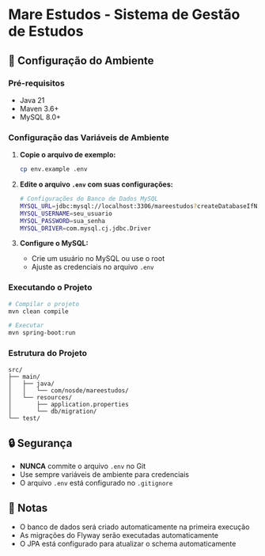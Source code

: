 # Mare Estudos - Sistema de Gestão de Estudos

## 🚀 Configuração do Ambiente

### Pré-requisitos
- Java 21
- Maven 3.6+
- MySQL 8.0+

### Configuração das Variáveis de Ambiente

1. **Copie o arquivo de exemplo:**
   ```bash
   cp env.example .env
   ```

2. **Edite o arquivo `.env` com suas configurações:**
   ```bash
   # Configurações do Banco de Dados MySQL
   MYSQL_URL=jdbc:mysql://localhost:3306/mareestudos?createDatabaseIfNotExist=true&useSSL=false&serverTimezone=UTC&allowPublicKeyRetrieval=true
   MYSQL_USERNAME=seu_usuario
   MYSQL_PASSWORD=sua_senha
   MYSQL_DRIVER=com.mysql.cj.jdbc.Driver
   ```

3. **Configure o MySQL:**
   - Crie um usuário no MySQL ou use o root
   - Ajuste as credenciais no arquivo `.env`

### Executando o Projeto

```bash
# Compilar o projeto
mvn clean compile

# Executar
mvn spring-boot:run
```

### Estrutura do Projeto

```
src/
├── main/
│   ├── java/
│   │   └── com/nosde/mareestudos/
│   └── resources/
│       ├── application.properties
│       └── db/migration/
└── test/
```

## 🔒 Segurança

- **NUNCA** commite o arquivo `.env` no Git
- Use sempre variáveis de ambiente para credenciais
- O arquivo `.env` está configurado no `.gitignore`

## 📝 Notas

- O banco de dados será criado automaticamente na primeira execução
- As migrações do Flyway serão executadas automaticamente
- O JPA está configurado para atualizar o schema automaticamente
